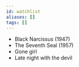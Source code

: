 ```yaml
---
id: watchlist
aliases: []
tags: []
---
```


- Black Narcissus (1947)
- The Seventh Seal (1957)
- Gone girl
- Late night with the devil
